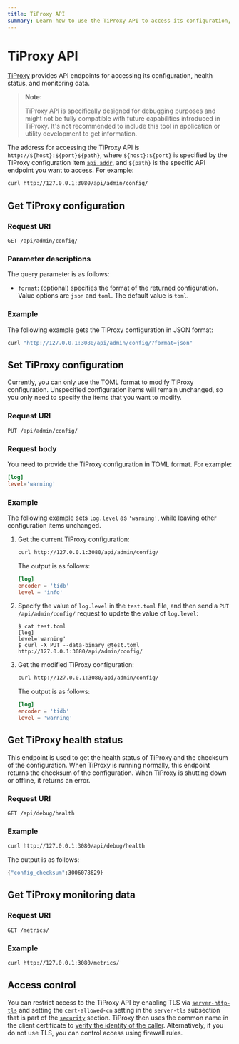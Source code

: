 ```yaml
---
title: TiProxy API
summary: Learn how to use the TiProxy API to access its configuration, health status, and monitoring data.
---
```


# TiProxy API

[TiProxy](/tiproxy/tiproxy-overview.md) provides API endpoints for accessing its configuration, health status, and monitoring data.

> **Note:**
>
> TiProxy API is specifically designed for debugging purposes and might not be fully compatible with future capabilities introduced in TiProxy. It's not recommended to include this tool in application or utility development to get information.

The address for accessing the TiProxy API is `http://${host}:${port}${path}`, where `${host}:${port}` is specified by the TiProxy configuration item [`api.addr`](/tiproxy/tiproxy-configuration.md#addr-1), and `${path}` is the specific API endpoint you want to access. For example:

```bash
curl http://127.0.0.1:3080/api/admin/config/
```

## Get TiProxy configuration

### Request URI

`GET /api/admin/config/`

### Parameter descriptions

The query parameter is as follows:

- `format`: (optional) specifies the format of the returned configuration. Value options are `json` and `toml`. The default value is `toml`.

### Example

The following example gets the TiProxy configuration in JSON format:

```bash
curl "http://127.0.0.1:3080/api/admin/config/?format=json"
```

## Set TiProxy configuration

Currently, you can only use the TOML format to modify TiProxy configuration. Unspecified configuration items will remain unchanged, so you only need to specify the items that you want to modify.

### Request URI

`PUT /api/admin/config/`

### Request body

You need to provide the TiProxy configuration in TOML format. For example:

```toml
[log]
level='warning'
```

### Example

The following example sets `log.level` as `'warning'`, while leaving other configuration items unchanged.

1. Get the current TiProxy configuration:

    ```bash
    curl http://127.0.0.1:3080/api/admin/config/
    ```

    The output is as follows:

    ```toml
    [log]
    encoder = 'tidb'
    level = 'info'
    ```

2. Specify the value of `log.level` in the `test.toml` file, and then send a `PUT /api/admin/config/` request to update the value of `log.level`:

    ```shell
    $ cat test.toml
    [log]
    level='warning'
    $ curl -X PUT --data-binary @test.toml http://127.0.0.1:3080/api/admin/config/
    ```

3. Get the modified TiProxy configuration:

    ```bash
    curl http://127.0.0.1:3080/api/admin/config/
    ```

    The output is as follows:

    ```toml
    [log]
    encoder = 'tidb'
    level = 'warning'
    ```

## Get TiProxy health status

This endpoint is used to get the health status of TiProxy and the checksum of the configuration. When TiProxy is running normally, this endpoint returns the checksum of the configuration. When TiProxy is shutting down or offline, it returns an error.

### Request URI

`GET /api/debug/health`

### Example

```bash
curl http://127.0.0.1:3080/api/debug/health
```

The output is as follows:

```bash
{"config_checksum":3006078629}
```

## Get TiProxy monitoring data

### Request URI

`GET /metrics/`

### Example

```bash
curl http://127.0.0.1:3080/metrics/
```

## Access control

You can restrict access to the TiProxy API by enabling TLS via [`server-http-tls`](/tiproxy/tiproxy-configuration.md#server-http-tls) and setting the `cert-allowed-cn` setting in the `server-tls` subsection that is part of the [`security`](/tiproxy/tiproxy-configuration.md#security) section. TiProxy then uses the common name in the client certificate to [verify the identity of the caller](/enable-tls-between-components.md#verify-component-callers-identity). Alternatively, if you do not use TLS, you can control access using firewall rules.
